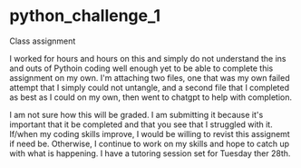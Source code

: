 # python_challenge_1
Class assignment

I worked for hours and hours on this and simply do not understand the ins and outs of Pythoin coding well enough yet to be able to complete this assignment on my own. I'm attaching two files, one that was my own failed attempt that I simply could not untangle, and a second file that I completed as best as I could on my own, then went to chatgpt to help with completion.

I am not sure how this will be graded. I am submitting it because it's important that it be completed and that you see that I struggled with it. If/when my coding skills improve, I would be willing to revist this assignemt if need be. Otherwise, I continue to work on my skills and hope to catch up with what is happening. I have a tutoring session set for Tuesday ther 28th.
